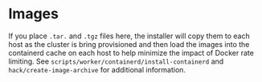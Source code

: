 # Images

If you place `.tar.` and `.tgz` files here, the installer will copy them to each host as the cluster is bring provisioned and then load the images into the containerd cache on each host to help minimize the impact of Docker rate limiting. See `scripts/worker/containerd/install-containerd` and `hack/create-image-archive` for additional information.

